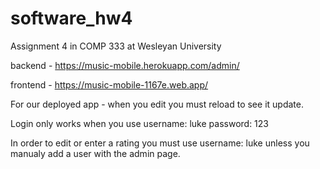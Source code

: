 # software_hw4
Assignment 4 in COMP 333 at Wesleyan University

backend - https://music-mobile.herokuapp.com/admin/

frontend - https://music-mobile-1167e.web.app/

For our deployed app - when you edit you must reload to see it update.

Login only works when you use 
    username: luke
    password: 123

In order to edit or enter a rating you must use 
    username: luke
unless you manualy add a user with the admin page.